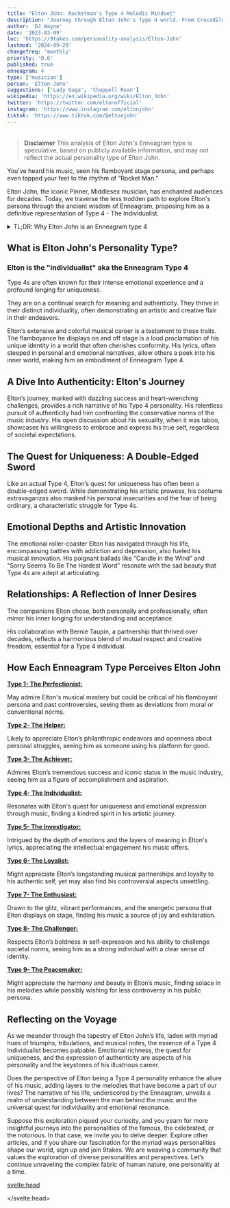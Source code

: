 ```yaml
---
title: "Elton John: Rocketman's Type 4 Melodic Mindset"
description: "Journey through Elton John's Type 4 world. From Crocodile Rock to Lion King, see how his personality harmonizes with his music."
author: 'DJ Wayne'
date: '2023-03-09'
loc: 'https://9takes.com/personality-analysis/Elton-John'
lastmod: '2024-09-29'
changefreq: 'monthly'
priority: '0.6'
published: true
enneagram: 4
type: ['musician']
person: 'Elton-John'
suggestions: ['Lady Gaga', 'Chappell Roan']
wikipedia: 'https://en.wikipedia.org/wiki/Elton_John'
twitter: 'https://twitter.com/eltonofficial'
instagram: 'https://www.instagram.com/eltonjohn'
tiktok: 'https://www.tiktok.com/@eltonjohn'
---
```


<script>
	import  PopCard  from "$lib/components/atoms/PopCard.svelte";
import BlogPurpose from '$lib/components/blog/BlogPurpose.svelte'
</script>

<div
    style="display: flex;
    justify-content: center;
    margin: 1rem 0;
    "
>
    <PopCard
        image={`/types/4s/${'Elton-John'}.webp`}
        showIcon={false}
        enneagramType="4"
        displayText="Elton John"
        subtext=""
    />
</div>

> **Disclaimer** This analysis of Elton John's Enneagram type is speculative, based on publicly available information, and may not reflect the actual personality type of Elton John.

<p class="firstLetter">You've heard his music, seen his flamboyant stage persona, and perhaps even tapped your feet to the rhythm of “Rocket Man.”</p>

Elton John, the iconic Pinner, Middlesex musician, has enchanted audiences for decades. Today, we traverse the less trodden path to explore Elton's persona through the ancient wisdom of Enneagram, proposing him as a definitive representation of Type 4 - The Individualist.

<details>
<summary class="accordion">TL;DR: Why Elton John is an Enneagram type 4</summary>
<div class="panel">
<ul>
<li><b>Iconic Individualism</b>: Elton John, synonymous with flamboyant stage personas and emotional lyrics, epitomizes Enneagram Type 4 - The Individualist. His relentless pursuit of a unique identity amidst a conformist industry underscores his Type 4 traits, making him a living emblem of artistic authenticity and individuality.
</li>
<li><b>Inner Odyssey</b>: Delving into Elton’s daily life unveils a world imbued with intense emotional experiences and a continual quest for meaning. His lyrical expressions are windows into his inner realms, showcasing a Type 4's longing for depth and significance. His music, often a reflection of personal narratives, invites us into his emotional odyssey, laying bare the melancholic beauty that Type 4s navigate.
</li>
<li><b>Controversial Candor</b>: Elton’s open discussion about his sexuality at a time when it was taboo unveils a bout with societal norms, a reflection of Type 4's childhood wounds where feeling ‘different’ or ‘misunderstood’ is a recurring theme. This controversy, though divisive, beckons empathy as it mirrors the inherent Type 4 struggle of seeking identity amidst a fear of being ordinary.
</li>
<li><b>Motivation for Authenticity</b>: At the core, Elton’s every action reverberates with a Type 4's longing for authenticity. Whether it’s his musical innovations, bold self-expression, or the nurturing of lasting relationships like his collaboration with Bernie Taupin, they all stem from a primal drive to express his authentic self and to create something uniquely beautiful, affirming his essence as a true Enneagram Type 4 personality.
</li>
</ul>
  </div>
</details>

## What is Elton John's Personality Type?

### Elton is the "individualist" aka the Enneagram Type 4

Type 4s are often known for their intense emotional experience and a profound longing for uniqueness.

They are on a continual search for meaning and authenticity. They thrive in their distinct individuality, often demonstrating an artistic and creative flair in their endeavors.

Elton’s extensive and colorful musical career is a testament to these traits. The flamboyance he displays on and off stage is a loud proclamation of his unique identity in a world that often cherishes conformity. His lyrics, often steeped in personal and emotional narratives, allow others a peek into his inner world, making him an embodiment of Enneagram Type 4.

## A Dive Into Authenticity: Elton's Journey

Elton’s journey, marked with dazzling success and heart-wrenching challenges, provides a rich narrative of his Type 4 personality. His relentless pursuit of authenticity had him confronting the conservative norms of the music industry. His open discussion about his sexuality, when it was taboo, showcases his willingness to embrace and express his true self, regardless of societal expectations.

## The Quest for Uniqueness: A Double-Edged Sword

Like an actual Type 4, Elton’s quest for uniqueness has often been a double-edged sword. While demonstrating his artistic prowess, his costume extravaganzas also masked his personal insecurities and the fear of being ordinary, a characteristic struggle for Type 4s.

## Emotional Depths and Artistic Innovation

The emotional roller-coaster Elton has navigated through his life, encompassing battles with addiction and depression, also fueled his musical innovation. His poignant ballads like “Candle in the Wind” and “Sorry Seems To Be The Hardest Word” resonate with the sad beauty that Type 4s are adept at articulating.

## Relationships: A Reflection of Inner Desires

The companions Elton chose, both personally and professionally, often mirror his inner longing for understanding and acceptance.

His collaboration with Bernie Taupin, a partnership that thrived over decades, reflects a harmonious blend of mutual respect and creative freedom, essential for a Type 4 individual.

<BlogPurpose/>

## How Each Enneagram Type Perceives Elton John

<article>
    <a href="/enneagram-corner/enneagram-type-1"><b>Type 1- The Perfectionist:</b></a>
  <p>May admire Elton's musical mastery but could be critical of his flamboyant persona and past controversies, seeing them as deviations from moral or conventional norms.</p>
</article>
<article>
    <a href="/enneagram-corner/enneagram-type-2"><b>Type 2- The Helper:</b></a>
  <p>Likely to appreciate Elton’s philanthropic endeavors and openness about personal struggles, seeing him as someone using his platform for good.</p>
</article>
<article>
    <a href="/enneagram-corner/enneagram-type-3"><b>Type 3- The Achiever:</b></a>
  <p>Admires Elton’s tremendous success and iconic status in the music industry, seeing him as a figure of accomplishment and aspiration.</p>
</article>
<article>
    <a href="/enneagram-corner/enneagram-type-4"><b>Type 4- The Individualist:</b></a>
  <p>Resonates with Elton's quest for uniqueness and emotional expression through music, finding a kindred spirit in his artistic journey.</p>
</article>
<article>
    <a href="/enneagram-corner/enneagram-type-5"><b>Type 5- The Investigator:</b></a>
  <p>Intrigued by the depth of emotions and the layers of meaning in Elton's lyrics, appreciating the intellectual engagement his music offers.</p>
</article>
<article>
    <a href="/enneagram-corner/enneagram-type-6"><b>Type 6- The Loyalist:</b></a>
  <p>Might appreciate Elton’s longstanding musical partnerships and loyalty to his authentic self, yet may also find his controversial aspects unsettling.</p>
</article>
<article>
    <a href="/enneagram-corner/enneagram-type-7"><b>Type 7- The Enthusiast:</b></a>
  <p>Drawn to the glitz, vibrant performances, and the energetic persona that Elton displays on stage, finding his music a source of joy and exhilaration.</p>
</article>
<article>
    <a href="/enneagram-corner/enneagram-type-8"><b>Type 8- The Challenger:</b></a>
  <p>Respects Elton’s boldness in self-expression and his ability to challenge societal norms, seeing him as a strong individual with a clear sense of identity.</p>
</article>
<article>
    <a href="/enneagram-corner/enneagram-type-9"><b>Type 9- The Peacemaker:</b></a>
  <p>Might appreciate the harmony and beauty in Elton’s music, finding solace in his melodies while possibly wishing for less controversy in his public persona.</p>
</article>

## Reflecting on the Voyage

As we meander through the tapestry of Elton John’s life, laden with myriad hues of triumphs, tribulations, and musical notes, the essence of a Type 4 Individualist becomes palpable. Emotional richness, the quest for uniqueness, and the expression of authenticity are aspects of his personality and the keystones of his illustrious career.

Does the perspective of Elton being a Type 4 personality enhance the allure of his music, adding layers to the melodies that have become a part of our lives? The narrative of his life, underscored by the Enneagram, unveils a realm of understanding between the man behind the music and the universal quest for individuality and emotional resonance.

Suppose this exploration piqued your curiosity, and you yearn for more insightful journeys into the personalities of the famous, the celebrated, or the notorious. In that case, we invite you to delve deeper. Explore other articles, and if you share our fascination for the myriad ways personalities shape our world, sign up and join 9takes. We are weaving a community that values the exploration of diverse personalities and perspectives. Let’s continue unraveling the complex fabric of human nature, one personality at a time.

<svelte:head>

<script type="application/ld+json">
    {
  "@graph": [
    {
      "@type": "http://schema.org/Article",
      "http://schema.org/articleBody": "This article dives into the unique persona of Elton John, explored through the lens of Enneagram Type 4, known as The Individualist. It highlights Elton's quest for authenticity, his emotional depth reflected in his music, and the way his relationships and controversies mirror the core fears and desires of a Type 4 personality. The narrative journeys through Elton's iconic career, his confrontations with societal norms, and how his actions stem from the core Enneagram Type 4 motivation of preserving individuality and expressing authenticity.",
      "http://schema.org/author": {
        "@type": "http://schema.org/Person",
        "http://schema.org/name": "DJ Wayne",
        "http://schema.org/sameAs": [
          {
            "@id": "https://www.instagram.com/djwayne3/"
          },
          {
            "@id": "https://www.youtube.com/@djwayne3"
          },
          {
            "@id": "https://www.linkedin.com/in/davidtwayne/"
          },
          {
            "@id": "https://twitter.com/djwayne3"
          }
        ]
      },
      "http://schema.org/creator": "DJ Wayne",
      "http://schema.org/dateModified": {
        "@type": "http://schema.org/Date",
        "@value": "2024-09-29"
      },
      "http://schema.org/datePublished": {
        "@type": "http://schema.org/Date",
        "@value": "2023-03-09"
      },
      "http://schema.org/description": "This blog post examines the life and persona of Elton John from the perspective of Enneagram Type 4, discussing his quest for authenticity, the emotional narrative of his music, his confrontations with societal norms, and how all these elements are rooted in the core motivations of a Type 4 personality.",
      "http://schema.org/headline": "Elton John’s Persona: A Journey Through Enneagram Type 4",
      "http://schema.org/image": {
        "@type": "http://schema.org/ImageObject",
        "http://schema.org/height": 900,
        "http://schema.org/url": {
          "@id": "https://9takes.com/types/4s/Elton-John.webp"
        },
        "http://schema.org/width": 900
      },
      "http://schema.org/mainEntityOfPage": {
        "@id": "https://9takes.com/personality-analysis/Elton-John",
        "@type": "http://schema.org/WebPage"
      },
      "http://schema.org/mentions": {
        "@type": "http://schema.org/Person",
        "http://schema.org/name": "Elton John",
        "http://schema.org/sameAs": [
          {
            "@id": "https://en.wikipedia.org/wiki/Elton_John"
          },
          {
            "@id": "https://twitter.com/eltonofficial"
          },
          {
            "@id": "https://www.instagram.com/eltonjohn/"
          },
          {
            "@id": "https://www.eltonjohn.com/"
          }
        ]
      },
      "http://schema.org/publisher": {
        "@type": "http://schema.org/Organization",
        "http://schema.org/logo": {
          "@type": "http://schema.org/ImageObject",
          "http://schema.org/url": {
            "@id": "https://9takes.com/brand/aero.png"
          }
        },
        "http://schema.org/name": "9takes",
        "http://schema.org/sameAs": [
          {
            "@id": "https://www.instagram.com/9takesdotcom/"
          },
          {
            "@id": "https://twitter.com/9takesdotcom"
          }
        ]
      }
    },
    {
      "@type": "http://schema.org/FAQPage",
      "http://schema.org/mainEntity": [
        {
          "@type": "http://schema.org/Question",
          "http://schema.org/acceptedAnswer": {
            "@type": "http://schema.org/Answer",
            "http://schema.org/text": "Elton John embodies many characteristics associated with Enneagram Type 4 personalities. His pursuit for uniqueness, emotional depth in music, and willingness to confront societal norms for authenticity indicate he is a Type 4 individual. These traits reflect a profound desire for a distinct identity and emotional expression, central to Enneagram Type 4."
          },
          "http://schema.org/name": "Why is Elton John considered an Enneagram Type 4?"
        },
        {
          "@type": "http://schema.org/Question",
          "http://schema.org/acceptedAnswer": {
            "@type": "http://schema.org/Answer",
            "http://schema.org/text": "Elton’s flamboyant stage persona, emotional lyrics, and continuous quest for authenticity are expressions of his inner world. His music often explores personal and emotional narratives, providing a window into the emotional richness and quest for uniqueness that Type 4 individuals navigate."
          },
          "http://schema.org/name": "What insights do we get into Elton John's inner world?"
        },
        {
          "@type": "http://schema.org/Question",
          "http://schema.org/acceptedAnswer": {
            "@type": "http://schema.org/Answer",
            "http://schema.org/text": "Elton's open discussion about his sexuality when it was taboo reflects the Type 4’s childhood wounds of feeling ‘different’ or ‘misunderstood.’ This controversy, although divisive, invites empathy as it mirrors the inherent Type 4 struggle of seeking identity amidst a fear of being ordinary."
          },
          "http://schema.org/name": "How does Elton John’s confrontation with societal norms reflect Enneagram Type 4?"
        },
        {
          "@type": "http://schema.org/Question",
          "http://schema.org/acceptedAnswer": {
            "@type": "http://schema.org/Answer",
            "http://schema.org/text": "Elton John’s core motivation stems from a longing for authenticity and a distinct identity. His musical innovations, bold self-expression, and nurturing of lasting relationships are all driven by this primal drive, showcasing how his actions resonate with the core Enneagram Type 4 motivation of preserving individuality and expressing authenticity."
          },
          "http://schema.org/name": "What drives Elton John's actions according to Enneagram Type 4?"
        }
      ]
    }
  ]
}

</script>

</svelte:head>

<style lang="scss"></style>
